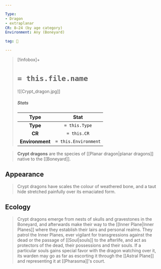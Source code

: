 ```yaml
---

Type:
- Dragon
- extraplanar
CR: 8–24 (by age category)
Environment: Any (Boneyard)

tag: 👹

---
```


> [!infobox]+
> #  `= this.file.name`
> ![[Crypt_dragon.jpg]]
> ##### Stats
> Type | Stat |
> :---:|:---:|
> **Type** | `= this.Type` |
> **CR** | `= this.CR` |
> **Environment** | `= this.Environment` |



> **Crypt dragons** are the species of [[Planar dragon|planar dragons]] native to the [[Boneyard]].


## Appearance

> Crypt dragons have scales the colour of weathered bone, and a taut hide stretched painfully over its emaciated form.


## Ecology

> Crypt dragons emerge from nests of skulls and gravestones in the Boneyard, and afterwards make their way to the [[Inner Plane|Inner Planes]] where they establish their lairs and personal realms. They patrol the Inner Planes, ever vigilant for transgressions against the dead or the passage of [[Soul|souls]] to the afterlife, and act as protectors of the dead, their possessions and their souls. If a particular souls gains special favor with the dragon watching over it, its warden may go as far as escorting it through the [[Astral Plane]] and representing it at [[Pharasma]]'s court.








